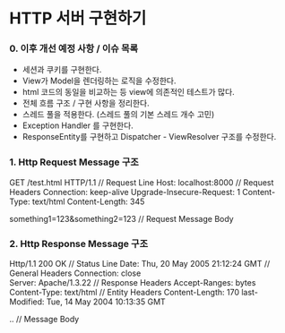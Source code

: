 # HTTP 서버 구현하기

### 0. 이후 개선 예정 사항 / 이슈 목록
- 세션과 쿠키를 구현한다.   
- View가 Model을 렌더링하는 로직을 수정한다.
- html 코드의 동일을 비교하는 등 view에 의존적인 테스트가 많다.
- 전체 흐름 구조 / 구현 사항을 정리한다.
- 스레드 풀을 적용한다. (스레드 풀의 기본 스레드 개수 고민)
- Exception Handler 를 구현한다.
- ResponseEntity를 구현하고 Dispatcher - ViewResolver 구조를 수정한다.

### 1. Http Request Message 구조

GET /test.html HTTP/1.1        // Request Line
Host: localhost:8000           // Request Headers
Connection: keep-alive
Upgrade-Insecure-Request: 1
Content-Type: text/html
Content-Length: 345

something1=123&something2=123   // Request Message Body

### 2. Http Response Message 구조

Http/1.1 200 OK                       // Status Line
Date: Thu, 20 May 2005 21:12:24 GMT   // General Headers 
Connection: close                      
Server: Apache/1.3.22                 // Response Headers
Accept-Ranges: bytes            
Content-Type: text/html               // Entity Headers
Content-Length: 170
last-Modified: Tue, 14 May 2004 10:13:35 GMT

<html><head>..</head></html>           // Message Body